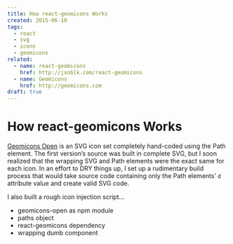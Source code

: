 ```yaml
---
title: How react-geomicons Works
created: 2015-06-10
tags:
  - react
  - svg
  - icons
  - geomicons
related:
  - name: react-geomicons
    href: http://jxnblk.com/react-geomicons
  - name: Geomicons
    href: http://geomicons.com
draft: true
---
```


# How react-geomicons Works

[Geomicons Open](http://geomicons.com) is an SVG icon set completely hand-coded using the Path element.
The first version’s source was built in complete SVG, but I soon realized that the wrapping SVG and Path elements were the exact same for each icon.
In an effort to DRY things up, I set up a rudimentary build process that would take source code containing only the Path elements’ `d` attribute value and create valid SVG code.

I also built a rough icon injection script...

- geomicons-open as npm module
- paths object
- react-geomicons dependency
- wrapping dumb component


